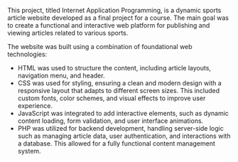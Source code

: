 This project, titled Internet Application Programming, is a dynamic sports article website developed as a final project for a course. The main goal was to create a functional and interactive web platform for publishing and viewing articles related to various sports.

The website was built using a combination of foundational web technologies:
   * HTML was used to structure the content, including article layouts, navigation menu, and header.
   * CSS was used for styling, ensuring a clean and modern design with a responsive layout that adapts to different screen sizes. This included custom fonts, color schemes, and visual effects to improve user experience.
   * JavaScript was integrated to add interactive elements, such as dynamic content loading, form validation, and user interface animations.
   * PHP was utilized for backend development, handling server-side logic such as managing article data, user authentication, and interactions with a database. This allowed for a fully functional content management          system.
